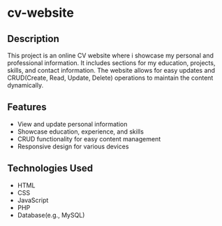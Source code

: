 # cv-website

## Description
This project is an online CV website where i showcase my personal and professional information.
It includes sections for my education, projects, skills, and contact information.
The website allows for easy updates and CRUD(Create, Read, Update, Delete) operations to maintain the content dynamically.

## Features
- View and update personal information
- Showcase education, experience, and skills
- CRUD functionality for easy content management
- Responsive design for various devices

## Technologies Used
- HTML
- CSS
- JavaScript
- PHP
- Database(e.g., MySQL)
